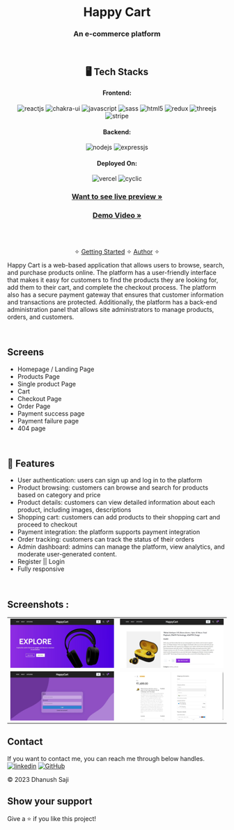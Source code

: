 <h1 align="center">Happy Cart</h1>

<h3 align="center">An e-commerce platform</h3>

<br />


<h2 align="center">🖥️ Tech Stacks</h2>


<h4 align="center">Frontend:</h4>

<p align="center">
  <img src="https://img.shields.io/badge/React-20232A?style=for-the-badge&logo=react&logoColor=61DAFB" alt="reactjs" />
  <img src="https://img.shields.io/badge/Chakra%20UI-3bc7bd?style=for-the-badge&logo=chakraui&logoColor=white" alt="chakra-ui" />
  <img src="https://img.shields.io/badge/JavaScript-323330?style=for-the-badge&logo=javascript&logoColor=F7DF1E" alt="javascript" />
  <img src="https://img.shields.io/badge/SASS-hotpink.svg?style=for-the-badge&logo=SASS&logoColor=white" alt="sass" />
  <img src="https://img.shields.io/badge/HTML5-E34F26?style=for-the-badge&logo=html5&logoColor=white" alt="html5" />
  <img src="https://img.shields.io/badge/redux-%23593d88.svg?style=for-the-badge&logo=redux&logoColor=white" alt="redux" />
  <img src="https://img.shields.io/badge/threejs-black?style=for-the-badge&logo=three.js&logoColor=white" alt="threejs" />
  <img src="https://img.shields.io/badge/Stripe-626CD9?style=for-the-badge&logo=Stripe&logoColor=white" alt="stripe" />
</p>

<h4 align="center">Backend:</h4>

<p align="center">
  <img src="https://img.shields.io/badge/Node.js-339933?style=for-the-badge&logo=nodedotjs&logoColor=white" alt="nodejs" />
   <img src="https://img.shields.io/badge/Express.js-000000?style=for-the-badge&logo=express&logoColor=white" alt="expressjs" />
</p>

<h4 align="center">Deployed On:</h4>

<p align="center">
  <img src="https://img.shields.io/badge/Netlify-00C7B7?style=for-the-badge&logo=netlify&logoColor=white" alt="vercel" />
  <img src="https://img.shields.io/badge/Cyclic-430098?style=for-the-badge&logo=cyclic&logoColor=white" alt="cyclic" />
</p>

<h3 align="center"><a href="https://happycart-official.netlify.app/"><strong>Want to see live preview »</strong></a></h3>

<h3 align="center"><a href="https://drive.google.com/file/d/14aycmdguORB_THHcGTkikQDUJ2r45pHq/view?usp=share_link"><strong>Demo Video »</strong></a></h3>


<br />

<p align="center">
  <br />&#10023;
  <a href="#The-Little-AI">Getting Started</a> &#10023; 
  <a href="#Contact">Author</a> &#10023;
</p>

Happy Cart is a web-based application that allows users to browse, search, and purchase products online. The platform has a user-friendly interface that makes it easy for customers to find the products they are looking for, add them to their cart, and complete the checkout process. The platform also has a secure payment gateway that ensures that customer information and transactions are protected. Additionally, the platform has a back-end administration panel that allows site administrators to manage products, orders, and customers.

<br />

## Screens 
- Homepage / Landing Page
- Products Page 
- Single product Page
- Cart
- Checkout Page
- Order Page
- Payment success page
- Payment failure page
- 404 page



<br />


 
## 🚀 Features
- User authentication: users can sign up and log in to the platform
- Product browsing: customers can browse and search for products based on category and price
- Product details: customers can view detailed information about each product, including images, descriptions
- Shopping cart: customers can add products to their shopping cart and proceed to checkout
- Payment integration: the platform supports payment integration
- Order tracking: customers can track the status of their orders
- Admin dashboard: admins can manage the platform, view analytics, and moderate user-generated content.
- Register || Login 
- Fully responsive 

<br />

## Screenshots :

<table>
  <tr>
    <td><img src="https://github.com/Dhanush-Saji/happy-cart/blob/main/Images/1.jpg"  alt="home" /></td>
    <td><img  src="https://github.com/Dhanush-Saji/happy-cart/blob/main/Images/2.jpg"  alt="products" /></td>
  </tr>
  <tr>
    <td><img  src="https://github.com/Dhanush-Saji/happy-cart/blob/main/Images/3.jpg"  alt="single product" /></td>
    <td><img  src="https://github.com/Dhanush-Saji/happy-cart/blob/main/Images/4.jpg"  alt="payment" /></td>
  </tr>
 </table>

## Contact

If you want to contact me, you can reach me through below handles. <br />
[![linkedin](https://img.shields.io/badge/Dhanush_Saji-0077B5?style=for-the-badge&logo=linkedin&logoColor=white)](https://www.linkedin.com/in/dhanush-saji/)
[![GitHub](https://img.shields.io/badge/Dhanush_Saji-20232A?style=for-the-badge&logo=Github&logoColor=white)](https://github.com/Dhanush-Saji)



© 2023 Dhanush Saji



## Show your support

Give a ⭐️ if you like this project!

